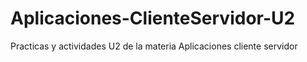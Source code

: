 # Aplicaciones-ClienteServidor-U2
Practicas y actividades U2 de la materia Aplicaciones cliente servidor
